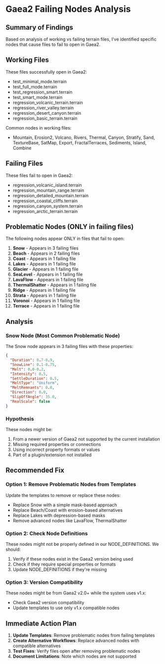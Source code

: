 # Gaea2 Failing Nodes Analysis

## Summary of Findings

Based on analysis of working vs failing terrain files, I've identified specific nodes that cause files to fail to open in Gaea2.

## Working Files
These files successfully open in Gaea2:
- test_minimal_mode.terrain
- test_full_mode.terrain
- test_regression_smart.terrain
- test_smart_mode.terrain
- regression_volcanic_terrain.terrain
- regression_river_valley.terrain
- regression_desert_canyon.terrain
- regression_basic_terrain.terrain

Common nodes in working files:
- Mountain, Erosion2, Volcano, Rivers, Thermal, Canyon, Stratify, Sand, TextureBase, SatMap, Export, FractalTerraces, Sediments, Island, Combine

## Failing Files
These files fail to open in Gaea2:
- regression_volcanic_island.terrain
- regression_mountain_range.terrain
- regression_detailed_mountain.terrain
- regression_coastal_cliffs.terrain
- regression_canyon_system.terrain
- regression_arctic_terrain.terrain

## Problematic Nodes (ONLY in failing files)
The following nodes appear ONLY in files that fail to open:
1. **Snow** - Appears in 3 failing files
2. **Beach** - Appears in 2 failing files
3. **Coast** - Appears in 1 failing file
4. **Lakes** - Appears in 1 failing file
5. **Glacier** - Appears in 1 failing file
6. **SeaLevel** - Appears in 1 failing file
7. **LavaFlow** - Appears in 1 failing file
8. **ThermalShatter** - Appears in 1 failing file
9. **Ridge** - Appears in 1 failing file
10. **Strata** - Appears in 1 failing file
11. **Voronoi** - Appears in 1 failing file
12. **Terrace** - Appears in 1 failing file

## Analysis

### Snow Node (Most Common Problematic Node)
The Snow node appears in 3 failing files with these properties:
```json
{
  "Duration": 0.7-0.9,
  "SnowLine": 0.1-0.75,
  "Melt": 0.0-0.2,
  "Intensity": 0.5,
  "SettleDuration": 0.5,
  "MeltType": "Uniform",
  "MeltRemnants": 0.0,
  "Direction": 0.0,
  "SlipOffAngle": 35.0,
  "RealScale": false
}
```

### Hypothesis
These nodes might be:
1. From a newer version of Gaea2 not supported by the current installation
2. Missing required properties or connections
3. Using incorrect property formats or values
4. Part of a plugin/extension not installed

## Recommended Fix

### Option 1: Remove Problematic Nodes from Templates
Update the templates to remove or replace these nodes:
- Replace Snow with a simple mask-based approach
- Replace Beach/Coast with erosion-based alternatives
- Replace Lakes with depression-based masks
- Remove advanced nodes like LavaFlow, ThermalShatter

### Option 2: Check Node Definitions
These nodes might not be properly defined in our NODE_DEFINITIONS. We should:
1. Verify if these nodes exist in the Gaea2 version being used
2. Check if they require special properties or formats
3. Update NODE_DEFINITIONS if they're missing

### Option 3: Version Compatibility
These nodes might be from Gaea2 v2.0+ while the system uses v1.x:
- Check Gaea2 version compatibility
- Update templates to use only v1.x compatible nodes

## Immediate Action Plan

1. **Update Templates**: Remove problematic nodes from failing templates
2. **Create Alternative Workflows**: Replace advanced nodes with compatible alternatives
3. **Test Fixes**: Verify files open after removing problematic nodes
4. **Document Limitations**: Note which nodes are not supported

